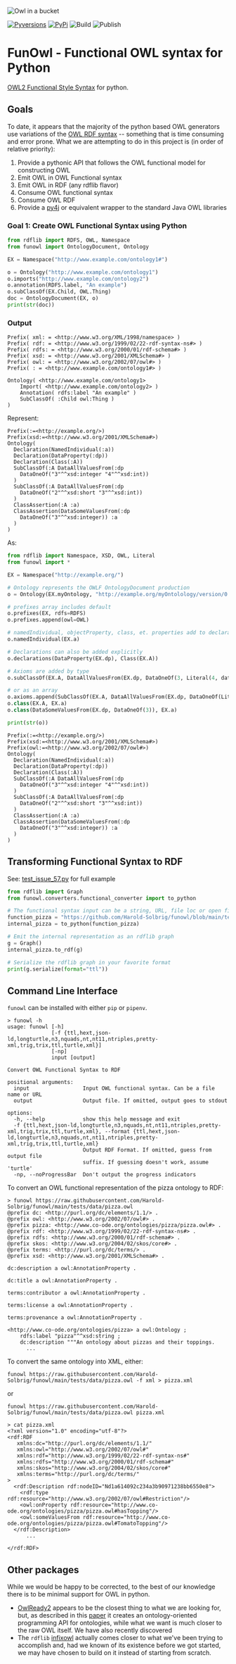 ![Owl in a bucket](images/owlinbucket.jpg)

[![Pyversions](https://img.shields.io/pypi/pyversions/funowl.svg)](https://pypi.python.org/pypi/funowl)
[![PyPi](https://img.shields.io/pypi/v/funowl.svg)](https://pypi.python.org/pypi/funowl)
![Build](https://github.com/hsolbrig/funowl/workflows/Build/badge.svg)
![Publish](https://github.com/hsolbrig/funowl/workflows/Publish%20Python%20Package/badge.svg)


# FunOwl - Functional OWL syntax for Python
[OWL2 Functional Style Syntax](https://www.w3.org/TR/owl2-syntax/) for python.

## Goals
To date, it appears that the majority of the python based OWL generators use variations of the 
[OWL RDF syntax](https://www.w3.org/TR/2012/REC-owl2-mapping-to-rdf-20121211/) -- something that is time consuming and
error prone.  What we are attempting to do in this project is (in order of relative priority): 

1) Provide a pythonic API that follows the OWL functional model for constructing OWL
2) Emit OWL in OWL Functional syntax
3) Emit OWL in RDF (any rdflib flavor)
4) Consume OWL functional syntax
5) Consume OWL RDF
6) Provide a [py4j](https://www.py4j.org/) or equivalent wrapper to the standard Java OWL libraries

### Goal 1: Create OWL Functional Syntax using Python
```python
from rdflib import RDFS, OWL, Namespace
from funowl import OntologyDocument, Ontology

EX = Namespace("http://www.example.com/ontology1#")

o = Ontology("http://www.example.com/ontology1")
o.imports("http://www.example.com/ontology2")
o.annotation(RDFS.label, "An example")
o.subClassOf(EX.Child, OWL.Thing)
doc = OntologyDocument(EX, o)
print(str(doc))
```
### Output
```
Prefix( xml: = <http://www.w3.org/XML/1998/namespace> )
Prefix( rdf: = <http://www.w3.org/1999/02/22-rdf-syntax-ns#> )
Prefix( rdfs: = <http://www.w3.org/2000/01/rdf-schema#> )
Prefix( xsd: = <http://www.w3.org/2001/XMLSchema#> )
Prefix( owl: = <http://www.w3.org/2002/07/owl#> )
Prefix( : = <http://www.example.com/ontology1#> )

Ontology( <http://www.example.com/ontology1>
    Import( <http://www.example.com/ontology2> )
    Annotation( rdfs:label "An example" )
    SubClassOf( :Child owl:Thing )
)
```
Represent:
```
Prefix(:=<http://example.org/>)
Prefix(xsd:=<http://www.w3.org/2001/XMLSchema#>)
Ontology(
  Declaration(NamedIndividual(:a))
  Declaration(DataProperty(:dp))
  Declaration(Class(:A))
  SubClassOf(:A DataAllValuesFrom(:dp 
    DataOneOf("3"^^xsd:integer "4"^^xsd:int))
  ) 
  SubClassOf(:A DataAllValuesFrom(:dp 
    DataOneOf("2"^^xsd:short "3"^^xsd:int))
  )
  ClassAssertion(:A :a)
  ClassAssertion(DataSomeValuesFrom(:dp 
    DataOneOf("3"^^xsd:integer)) :a
  )
)
```

As:
```python 
from rdflib import Namespace, XSD, OWL, Literal
from funowl import *

EX = Namespace("http://example.org/")

# Ontology represents the OWLF OntologyDocument production
o = Ontology(EX.myOntology, "http://example.org/myOntolology/version/0.1")

# prefixes array includes default
o.prefixes(EX, rdfs=RDFS)
o.prefixes.append(owl=OWL)

# namedIndividual, objectProperty, class, et. properties add to declarations
o.namedIndividual(EX.a)

# Declarations can also be added explicitly
o.declarations(DataProperty(EX.dp), Class(EX.A))

# Axioms are added by type
o.subClassOf(EX.A, DataAllValuesFrom(EX.dp, DataOneOf(3, Literal(4, datatype=XSD.int_))))

# or as an array
o.axioms.append(SubClassOf(EX.A, DataAllValuesFrom(EX.dp, DataOneOf(Literal(2, datatype=XSD.short), Literal(3, datatype=XSD.int_))))
o.class(EX.A, EX.a)
o.class(DataSomeValuesFrom(EX.dp, DataOneOf(3)), EX.a)

print(str(o))
```
```text
Prefix(:=<http://example.org/>)
Prefix(xsd:=<http://www.w3.org/2001/XMLSchema#>)
Prefix(owl:=<http://www.w3.org/2002/07/owl#>)
Ontology( 
  Declaration(NamedIndividual(:a))
  Declaration(DataProperty(:dp))
  Declaration(Class(:A))
  SubClassOf(:A DataAllValuesFrom(:dp 
    DataOneOf("3"^^xsd:integer "4"^^xsd:int))
  ) 
  SubClassOf(:A DataAllValuesFrom(:dp 
    DataOneOf("2"^^xsd:short "3"^^xsd:int))
  )
  ClassAssertion(:A :a)
  ClassAssertion(DataSomeValuesFrom(:dp 
    DataOneOf("3"^^xsd:integer)) :a
  )
)
```

## Transforming Functional Syntax to RDF
See: [test_issue_57.py](tests/test_issues/test_issue_57.py) for full example
```python
from rdflib import Graph
from funowl.converters.functional_converter import to_python

# The functional syntax input can be a string, URL, file loc or open file
function_pizza = "https://github.com/Harold-Solbrig/funowl/blob/main/tests/data/pizza.owl"
internal_pizza = to_python(function_pizza)

# Emit the internal representation as an rdflib graph
g = Graph()
internal_pizza.to_rdf(g)

# Serialize the rdflib graph in your favorite format
print(g.serialize(format="ttl"))
```

## Command Line Interface
`funowl` can be installed with either `pip` or `pipenv`.  

```shell
> funowl -h 
usage: funowl [-h]
              [-f {ttl,hext,json-ld,longturtle,n3,nquads,nt,nt11,ntriples,pretty-xml,trig,trix,ttl,turtle,xml}]
              [-np]
              input [output]

Convert OWL Functional Syntax to RDF

positional arguments:
  input                 Input OWL functional syntax. Can be a file name or URL
  output                Output file. If omitted, output goes to stdout

options:
  -h, --help            show this help message and exit
  -f {ttl,hext,json-ld,longturtle,n3,nquads,nt,nt11,ntriples,pretty-xml,trig,trix,ttl,turtle,xml}, --format {ttl,hext,json-ld,longturtle,n3,nquads,nt,nt11,ntriples,pretty-xml,trig,trix,ttl,turtle,xml}
                        Output RDF Format. If omitted, guess from output file
                        suffix. If guessing doesn't work, assume 'turtle'
  -np, --noProgressBar  Don't output the progress indicators
```

To convert an OWL functional representation of the pizza ontology to RDF:
```shell
> funowl https://raw.githubusercontent.com/Harold-Solbrig/funowl/main/tests/data/pizza.owl
@prefix dc: <http://purl.org/dc/elements/1.1/> .
@prefix owl: <http://www.w3.org/2002/07/owl#> .
@prefix pizza: <http://www.co-ode.org/ontologies/pizza/pizza.owl#> .
@prefix rdf: <http://www.w3.org/1999/02/22-rdf-syntax-ns#> .
@prefix rdfs: <http://www.w3.org/2000/01/rdf-schema#> .
@prefix skos: <http://www.w3.org/2004/02/skos/core#> .
@prefix terms: <http://purl.org/dc/terms/> .
@prefix xsd: <http://www.w3.org/2001/XMLSchema#> .

dc:description a owl:AnnotationProperty .

dc:title a owl:AnnotationProperty .

terms:contributor a owl:AnnotationProperty .

terms:license a owl:AnnotationProperty .

terms:provenance a owl:AnnotationProperty .

<http://www.co-ode.org/ontologies/pizza> a owl:Ontology ;
    rdfs:label "pizza"^^xsd:string ;
    dc:description """An ontology about pizzas and their toppings.
      ...
```
To convert the same ontology into XML, either:

`funowl https://raw.githubusercontent.com/Harold-Solbrig/funowl/main/tests/data/pizza.owl -f xml > pizza.xml`
   
or

`funowl https://raw.githubusercontent.com/Harold-Solbrig/funowl/main/tests/data/pizza.owl pizza.xml`

```shell
> cat pizza.xml
<?xml version="1.0" encoding="utf-8"?>
<rdf:RDF
   xmlns:dc="http://purl.org/dc/elements/1.1/"
   xmlns:owl="http://www.w3.org/2002/07/owl#"
   xmlns:rdf="http://www.w3.org/1999/02/22-rdf-syntax-ns#"
   xmlns:rdfs="http://www.w3.org/2000/01/rdf-schema#"
   xmlns:skos="http://www.w3.org/2004/02/skos/core#"
   xmlns:terms="http://purl.org/dc/terms/"
>
  <rdf:Description rdf:nodeID="Nd1a614092c234a3b90971238bb6550e8">
    <rdf:type rdf:resource="http://www.w3.org/2002/07/owl#Restriction"/>
    <owl:onProperty rdf:resource="http://www.co-ode.org/ontologies/pizza/pizza.owl#hasTopping"/>
    <owl:someValuesFrom rdf:resource="http://www.co-ode.org/ontologies/pizza/pizza.owl#TomatoTopping"/>
  </rdf:Description>
      ...
      
</rdf:RDF>
```

## Other packages

While we would be happy to be corrected, to the best of our knowledge there is to be minimal support for OWL in python.
* [OwlReady2](https://owlready2.readthedocs.io/en/latest/) appears to be the closest thing to what we are 
looking for, but, as described in this [paper](http://www.lesfleursdunormal.fr/static/_downloads/article_owlready_aim_2017.pdf)
it creates an ontology-oriented programming API for ontologies, while what we want is much closer to the raw OWL itself. 
We have also recently discovered 
* The `rdflib` [infixowl](https://rdflib.readthedocs.io/en/stable/apidocs/rdflib.extras.html#module-rdflib.extras.infixowl) 
actually comes closer to what we've been trying to accomplish and, had we known of its existence before we got started, we
may have chosen to build on it instead of starting from scratch.
